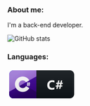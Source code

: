 ### About me:
I'm a back-end developer.

![GitHub stats](https://github-readme-stats.vercel.app/api?username=DevUzum&show_icons=true&theme=dark&hide_border=true)

### Languages:
<img src="https://raw.githubusercontent.com/8bithemant/8bithemant/master/svg/dev/languages/csharp.svg" style="vertical-align:top; margin:4px">

